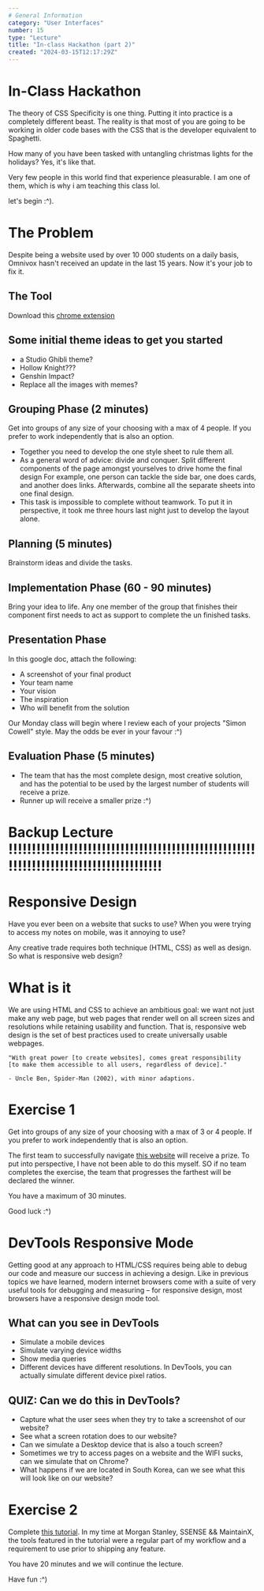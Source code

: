 ```yaml
---
# General Information
category: "User Interfaces"
number: 15
type: "Lecture"
title: "In-class Hackathon (part 2)"
created: "2024-03-15T12:17:29Z"
---
```


# In-Class Hackathon

The theory of CSS Specificity is one thing. Putting it into practice is a completely different beast. The reality is that most of you are going to be working in older code bases with the CSS that is the developer equivalent to Spaghetti.

How many of you have been tasked with untangling christmas lights for the holidays? Yes, it's like that.

Very few people in this world find that experience pleasurable. I am one of them, which is why i am teaching this class lol.

let's begin :^).

# The Problem

Despite being a website used by over 10 000 students on a daily basis, Omnivox hasn't received an update in the last 15 years. Now it's your job to fix it.

## The Tool

Download this [chrome extension](https://chromewebstore.google.com/detail/stylebot/oiaejidbmkiecgbjeifoejpgmdaleoha)

## Some initial theme ideas to get you started

- a Studio Ghibli theme?
- Hollow Knight???
- Genshin Impact?
- Replace all the images with memes?

## Grouping Phase (2 minutes)

Get into groups of any size of your choosing with a max of 4 people. If you prefer to work independently that is also an option.

- Together you need to develop the one style sheet to rule them all.
- As a general word of advice: divide and conquer. Split different components of the page amongst yourselves to drive home the final design For example, one person can tackle the side bar, one does cards, and another does links. Afterwards, combine all the separate sheets into one final design.
- This task is impossible to complete without teamwork. To put it in perspective, it took me three hours last night just to develop the layout alone.

## Planning (5 minutes)

Brainstorm ideas and divide the tasks.

## Implementation Phase (60 - 90 minutes)

Bring your idea to life. Any one member of the group that finishes their component first needs to act as support to complete the un finished tasks.

## Presentation Phase

In this google doc, attach the following:

- A screenshot of your final product
- Your team name
- Your vision
- The inspiration
- Who will benefit from the solution

Our Monday class will begin where I review each of your projects "Simon Cowell" style. May the odds be ever in your favour :^)

## Evaluation Phase (5 minutes)

- The team that has the most complete design, most creative solution, and has the potential to be used by the largest number of students will receive a prize.
- Runner up will receive a smaller prize :^)

# Backup Lecture !!!!!!!!!!!!!!!!!!!!!!!!!!!!!!!!!!!!!!!!!!!!!!!!!!!!!!!!!!!!!!!!!!!!!!!!!!!!!!!!!!!!!!

# Responsive Design

Have you ever been on a website that sucks to use? When you were trying to access my notes on mobile, was it annoying to use?

Any creative trade requires both technique (HTML, CSS) as well as design. So what is responsive web design?

# What is it

We are using HTML and CSS to achieve an ambitious goal: we want not just make any web page, but web pages that render well on all screen sizes and resolutions while retaining usability and function. That is, responsive web design is the set of best practices used to create universally usable webpages.

```text
"With great power [to create websites], comes great responsibility
[to make them accessible to all users, regardless of device]."

- Uncle Ben, Spider-Man (2002), with minor adaptions.
```

# Exercise 1

Get into groups of any size of your choosing with a max of 3 or 4 people. If you prefer to work independently that is also an option.

The first team to successfully navigate [this website](https://userinyerface.com/) will receive a prize. To put into perspective, I have not been able to do this myself. SO if no team completes the exercise, the team that progresses the farthest will be declared the winner.

You have a maximum of 30 minutes.

Good luck :^)

# DevTools Responsive Mode

Getting good at any approach to HTML/CSS requires being able to debug our code and measure our success in achieving a design. Like in previous topics we have learned, modern internet browsers come with a suite of very useful tools for debugging and measuring – for responsive design, most browsers have a responsive design mode tool.

## What can you see in DevTools

- Simulate a mobile devices
- Simulate varying device widths
- Show media queries
- Different devices have different resolutions. In DevTools, you can actually simulate different device pixel ratios.

## QUIZ: Can we do this in DevTools?

- Capture what the user sees when they try to take a screenshot of our website?
- See what a screen rotation does to our website?
- Can we simulate a Desktop device that is also a touch screen?
- Sometimes we try to access pages on a website and the WIFI sucks, can we simulate that on Chrome?
- What happens if we are located in South Korea, can we see what this will look like on our website?

# Exercise 2

Complete [this tutorial](https://developer.chrome.com/docs/devtools/device-mode). In my time at Morgan Stanley, SSENSE && MaintainX, the tools featured in the tutorial were a regular part of my workflow and a requirement to use prior to shipping any feature.

You have 20 minutes and we will continue the lecture.

Have fun :^)
